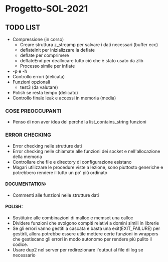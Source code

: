 # Progetto-SOL-2021

## TODO LIST
- Compressione (in corso)
  - Creare struttura z_streamp per salvare i dati necessari (buffer ecc)
  - deflateInit per inizializzare la deflate
  - deflate per comprimere
  - deflateEnd per deallocare tutto ciò che è stato usato da zlib
  - Processo simile per inflate
- -p e -h
- Controllo errori (delicata)
- Funzioni opzionali
  - test3 (da valutare)
- Polish se resta tempo (delicato)
- Controllo finale leak e accessi in memoria (media)

### COSE PREOCCUPANTI
- Penso di non aver idea del perché la list_contains_string funzioni

### ERROR CHECKING
- Error checking nelle strutture dati
- Error checking nelle chiamate alle funzioni dei socket e nell'allocazione della memoria
- Controllare che file e directory di configurazione esistano
- Magari utilizzare le procedure viste a lezione, sono piuttosto generiche e potrebbero rendere il tutto un po' più ordinato

#### DOCUMENTATION:
- Commenti alle funzioni nelle strutture dati

#### POLISH:
- Sostituire alle combinazioni di malloc e memset una calloc
- Dividere funzioni che svolgono compiti relativi a domini simili in librerie
- Se gli errori vanno gestiti a cascata e basta una exit(EXIT_FAILURE) per gestirli, allora potrebbe 
  essere utile mettere certe funzioni in wrappers che gestiscano gli errori in modo autonomo per rendere
  più pulito il codice.
- Usare dup2 nel server per redirezionare l'output al file di log se necessario
